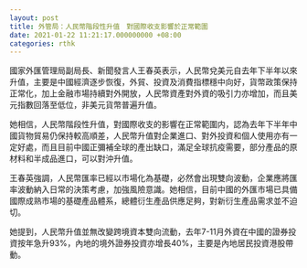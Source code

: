 ```yaml
---
layout: post
title: 外管局：人民幣階段性升值　對國際收支影響於正常範圍
date: 2021-01-22 11:21:17.000000000 +08:00
categories: rthk
---
```


國家外匯管理局副局長、新聞發言人王春英表示，人民幣兌美元自去年下半年以來升值，主要是中國經濟逐步恢復，外貿、投資及消費指標穩中向好，貨幣政策保持正常化，加上金融市場持續對外開放，人民幣資產對外資的吸引力亦增加，而且美元指數回落至低位，非美元貨幣普遍升值。

她相信，人民幣階段性升值，對國際收支的影響在正常範圍内，認為去年下半年中國貨物貿易仍保持較高順差，人民幣升值對企業進口、對外投資和個人使用亦有一定好處，而且目前中國正彌補全球的產出缺口，滿足全球抗疫需要，部分產品的原材料和半成品進口，可以對沖升值。

王春英強調，人民幣匯率已經以市場化為基礎，必然會出現雙向波動，企業應將匯率波動納入日常的決策考慮，加強風險意識。她相信，目前中國的外匯市場已具備國際成熟市場的基礎產品體系，總體衍生產品供應足夠，對新衍生產品需求並不迫切。

她提到，人民幣升值並無改變跨境資本雙向流動，去年7-11月外資在中國的證券投資按年急升93%，內地的境外證券投資亦增長40%，主要是內地居民投資港股帶動。
